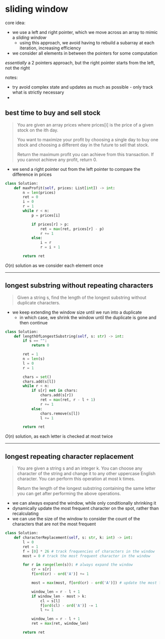 # sliding window

core idea:
- we use a left and right pointer, which we move across an array to mimic a *sliding window*
    - using this approach, we avoid having to rebuild a subarray at each iteration, increasing efficiency
- we consider all elements in between the pointers for some computation

*essentially* a 2 pointers approach, but the right pointer starts from the left, not the right

notes:
- try avoid complex state and updates as much as possible - only track what is strictly necessary
- 

## best time to buy and sell stock

> You are given an array prices where prices\[i\] is the price of a given stock on the ith day.
>
> You want to maximize your profit by choosing a single day to buy one stock and choosing a different day in the future to sell that stock.
>
> Return the maximum profit you can achieve from this transaction. If you cannot achieve any profit, return 0.

- we send a right pointer out from the left pointer to compare the difference in prices

```python
class Solution:
    def maxProfit(self, prices: List[int]) -> int:
        n = len(prices)
        ret = 0
        i = 0
        r = 1
        while r < n:
            p = prices[i]

            if prices[r] > p:
                ret = max(ret, prices[r] - p) 
                r += 1
            else:
                i = r
                r = i + 1

        return ret
```

$O(n)$ solution as we consider each element once

---

## longest substring without repeating characters

> Given a string s, find the length of the longest substring without duplicate characters.

- we keep extending the window size until we run into a duplicate
    - in which case, we shrink the window until the duplicate is gone and then continue

```python
class Solution:
    def lengthOfLongestSubstring(self, s: str) -> int:
        if s == "":
            return 0

        ret = 1
        n = len(s)
        l = 0
        r = 1

        chars = set()
        chars.add(s[l])
        while r < n:
            if s[r] not in chars:
                chars.add(s[r])
                ret = max(ret, r - l + 1)
                r += 1
            else:
                chars.remove(s[l])
                l += 1

        return ret
```

$O(n)$ solution, as each letter is checked at most twice

---

## longest repeating character replacement

> You are given a string s and an integer k. You can choose any character of the string and change it to any other uppercase English character. You can perform this operation at most k times.
>
> Return the length of the longest substring containing the same letter you can get after performing the above operations.

- we can always expand the window, while only conditionally shrinking it
- dynamically update the most frequent character on the spot, rather than recalculating
- we can use the size of the window to consider the count of the characters that are not the most frequent

```python
class Solution:
    def characterReplacement(self, s: str, k: int) -> int:
        l = 0
        ret = 1
        f = [0] * 26 # track frequencies of characters in the window
        most = 0 # track the most frequent character in the window

        for r in range(len(s)): # always expand the window
            cr = s[r]
            f[ord(cr) - ord('A')] += 1

            most = max(most, f[ord(cr) - ord('A')]) # update the most frequent character

            window_len = r - l + 1
            if window_len - most > k:
                cl = s[l]
                f[ord(cl) - ord('A')] -= 1
                l += 1

            window_len = r - l + 1
            ret = max(ret, window_len)

        return ret
```
